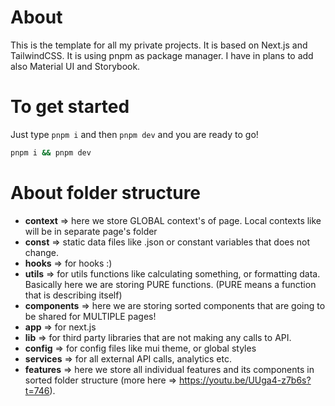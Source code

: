 # About

This is the template for all my private projects. It is based on Next.js and TailwindCSS. It is using pnpm as package
manager. I have in plans to add also Material UI and Storybook.

# To get started

Just type `pnpm i` and then `pnpm dev` and you are ready to go!

```bash
pnpm i && pnpm dev
```

# About folder structure

- **context** => here we store GLOBAL context's of page. Local contexts like will be in separate page's folder
- **const** => static data files like .json or constant variables that does not change.
- **hooks** => for hooks :)
- **utils** => for utils functions like calculating something, or formatting data. Basically here we are storing PURE
  functions. (PURE means a function that is describing itself)
- **components** => here we are storing sorted components that are going to be shared for MULTIPLE pages!
- **app** => for next.js
- **lib** => for third party libraries that are not making any calls to API.
- **config** => for config files like mui theme, or global styles
- **services** => for all external API calls, analytics etc.
- **features** => here we store all individual features and its components in sorted folder structure (more
  here => https://youtu.be/UUga4-z7b6s?t=746). 